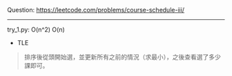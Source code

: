Question: https://leetcode.com/problems/course-schedule-iii/

---

try_1.py: O(n^2) O(n)

* TLE

> 排序後從頭開始選，並更新所有之前的情況（求最小），之後查看選了多少課即可。
